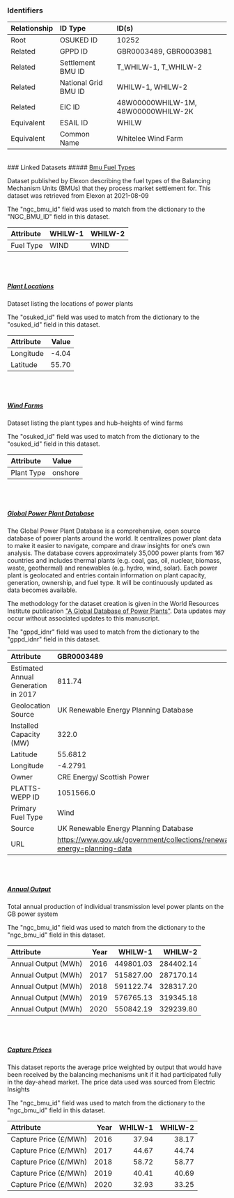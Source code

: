 ### Identifiers

| Relationship   | ID Type              | ID(s)                              |
|:---------------|:---------------------|:-----------------------------------|
| Root           | OSUKED ID            | 10252                              |
| Related        | GPPD ID              | GBR0003489, GBR0003981             |
| Related        | Settlement BMU ID    | T_WHILW-1, T_WHILW-2               |
| Related        | National Grid BMU ID | WHILW-1, WHILW-2                   |
| Related        | EIC ID               | 48W00000WHILW-1M, 48W00000WHILW-2K |
| Equivalent     | ESAIL ID             | WHILW                              |
| Equivalent     | Common Name          | Whitelee Wind Farm                 |

<br>
### Linked Datasets
##### <a href="https://raw.githubusercontent.com/OSUKED/Dictionary-Datasets/main/datasets/bmu-fuel-types/datapackage.json">Bmu Fuel Types</a>

Dataset published by Elexon describing the fuel types of the Balancing Mechanism Units (BMUs) that they process market settlement for. This dataset was retrieved from Elexon at 2021-08-09

The "ngc_bmu_id" field was used to match from the dictionary to the "NGC_BMU_ID" field in this dataset.

| Attribute   | WHILW-1   | WHILW-2   |
|:------------|:----------|:----------|
| Fuel Type   | WIND      | WIND      |

<br><br>
##### <a href="https://raw.githubusercontent.com/OSUKED/Dictionary-Datasets/main/datasets/plant-locations/datapackage.json">Plant Locations</a>

Dataset listing the locations of power plants

The "osuked_id" field was used to match from the dictionary to the "osuked_id" field in this dataset.

| Attribute   |   Value |
|:------------|--------:|
| Longitude   |   -4.04 |
| Latitude    |   55.70 |

<br><br>
##### <a href="https://raw.githubusercontent.com/OSUKED/Dictionary-Datasets/main/datasets/wind-farms/datapackage.json">Wind Farms</a>

Dataset listing the plant types and hub-heights of wind farms

The "osuked_id" field was used to match from the dictionary to the "osuked_id" field in this dataset.

| Attribute   | Value   |
|:------------|:--------|
| Plant Type  | onshore |

<br><br>
##### <a href="https://raw.githubusercontent.com/OSUKED/Dictionary-Datasets/main/datasets/global-power-plant-database/datapackage.json">Global Power Plant Database</a>

The Global Power Plant Database is a comprehensive, open source database of power plants around the world. It centralizes power plant data to make it easier to navigate, compare and draw insights for one’s own analysis. The database covers approximately 35,000 power plants from 167 countries and includes thermal plants (e.g. coal, gas, oil, nuclear, biomass, waste, geothermal) and renewables (e.g. hydro, wind, solar). Each power plant is geolocated and entries contain information on plant capacity, generation, ownership, and fuel type. It will be continuously updated as data becomes available. 

The methodology for the dataset creation is given in the World Resources Institute publication ["A Global Database of Power Plants"](https://www.wri.org/research/global-database-power-plants). Data updates may occur without associated updates to this manuscript.

The "gppd_idnr" field was used to match from the dictionary to the "gppd_idnr" field in this dataset.

| Attribute                           | GBR0003489                                                               | GBR0003981                                                               |
|:------------------------------------|:-------------------------------------------------------------------------|:-------------------------------------------------------------------------|
| Estimated Annual Generation in 2017 | 811.74                                                                   | 547.09                                                                   |
| Geolocation Source                  | UK Renewable Energy Planning Database                                    | UK Renewable Energy Planning Database                                    |
| Installed Capacity (MW)             | 322.0                                                                    | 217.02                                                                   |
| Latitude                            | 55.6812                                                                  | 55.6772                                                                  |
| Longitude                           | -4.2791                                                                  | -4.2868                                                                  |
| Owner                               | CRE Energy/ Scottish Power                                               | Scottish Power Renewables                                                |
| PLATTS-WEPP ID                      | 1051566.0                                                                | 1051566.0                                                                |
| Primary Fuel Type                   | Wind                                                                     | Wind                                                                     |
| Source                              | UK Renewable Energy Planning Database                                    | UK Renewable Energy Planning Database                                    |
| URL                                 | https://www.gov.uk/government/collections/renewable-energy-planning-data | https://www.gov.uk/government/collections/renewable-energy-planning-data |

<br><br>
##### <a href="https://raw.githubusercontent.com/OSUKED/Dictionary-Datasets/main/datasets/annual-output/datapackage.json">Annual Output</a>

Total annual production of individual transmission level power plants on the GB power system

The "ngc_bmu_id" field was used to match from the dictionary to the "ngc_bmu_id" field in this dataset.

| Attribute           |   Year |   WHILW-1 |   WHILW-2 |
|:--------------------|-------:|----------:|----------:|
| Annual Output (MWh) |   2016 | 449801.03 | 284402.14 |
| Annual Output (MWh) |   2017 | 515827.00 | 287170.14 |
| Annual Output (MWh) |   2018 | 591122.74 | 328317.20 |
| Annual Output (MWh) |   2019 | 576765.13 | 319345.18 |
| Annual Output (MWh) |   2020 | 550842.19 | 329239.80 |

<br><br>
##### <a href="https://raw.githubusercontent.com/OSUKED/Dictionary-Datasets/main/datasets/capture-prices/datapackage.json">Capture Prices</a>

This dataset reports the average price weighted by output that would have been received by the balancing mechanisms unit if it had participated fully in the day-ahead market. The price data used was sourced from Electric Insights

The "ngc_bmu_id" field was used to match from the dictionary to the "ngc_bmu_id" field in this dataset.

| Attribute             |   Year |   WHILW-1 |   WHILW-2 |
|:----------------------|-------:|----------:|----------:|
| Capture Price (£/MWh) |   2016 |     37.94 |     38.17 |
| Capture Price (£/MWh) |   2017 |     44.67 |     44.74 |
| Capture Price (£/MWh) |   2018 |     58.72 |     58.77 |
| Capture Price (£/MWh) |   2019 |     40.41 |     40.69 |
| Capture Price (£/MWh) |   2020 |     32.93 |     33.25 |
